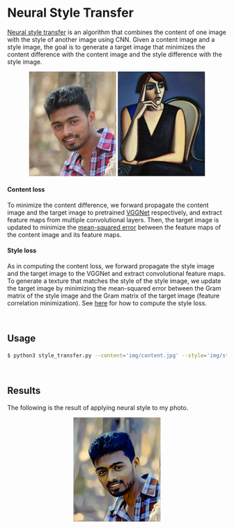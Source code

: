 # Neural Style Transfer

[Neural style transfer](https://arxiv.org/abs/1508.06576) is an algorithm that combines the content of one image with the style of another image using CNN. Given a content image and a style image, the goal is to generate a target image that minimizes the content difference with the content image and the style difference with the style image. 

<p align='center'>
<img width="200" src="img/shubha.jpg"/>
<img width="200" src="img/style2.jpg"/>
</p>

#### Content loss

To minimize the content difference, we forward propagate the content image and the target image to pretrained [VGGNet](https://arxiv.org/abs/1409.1556) respectively, and extract feature maps from multiple convolutional layers. Then, the target image is updated to minimize the [mean-squared error](https://github.com/shubhajitml/neurCodes/blob/53264814c31f7db75a17501331511597cd380742/pytorch-examples/03-advanced/neural_style_transfer/style_transfer.py#L64) between the feature maps of the content image and its feature maps. 

#### Style loss

As in computing the content loss, we forward propagate the style image and the target image to the VGGNet and extract convolutional feature maps. To generate a texture that matches the style of the style image, we update the target image by minimizing the mean-squared error between the Gram matrix of the style image and the Gram matrix of the target image (feature correlation minimization). See [here](https://github.com/shubhajitml/neurCodes/blob/53264814c31f7db75a17501331511597cd380742/pytorch-examples/03-advanced/neural_style_transfer/style_transfer.py#L89) for how to compute the style loss.




<br>

## Usage 

```bash
$ python3 style_transfer.py --content='img/content.jpg' --style='img/style.jpg'
```

<br>

## Results
The following is the result of applying neural style to my photo.

<p align="center"><img width="200" src="out/output-4000.png" /></p>

